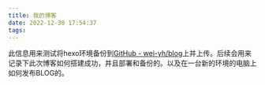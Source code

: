 ```yaml
---
title: 我的博客
date: 2022-12-30 17:54:37
tags:
---
```


此信息用来测试将hexo环境备份到[GitHub - wei-yh/blog](https://github.com/wei-yh/blog)上并上传。后续会用来记录下此次博客如何搭建成功，并且部署和备份的。以及在一台新的环境的电脑上如何发布BLOG的。
